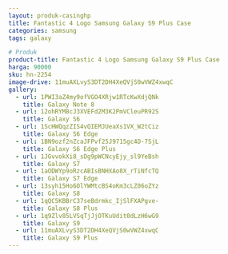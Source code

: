 ```yaml
---
layout: produk-casinghp
title: Fantastic 4 Logo Samsung Galaxy S9 Plus Case
categories: samsung
tags: galaxy

# Produk
product-title: Fantastic 4 Logo Samsung Galaxy S9 Plus Case
harga: 90000
sku: hn-2254
image-drive: 11muAXLvyS3DT2DH4XeQVjS0wVWZ4xwqC
gallery:
  - url: 1PWI3aZ4my9ofVGO4XRjw1RTcKwXdjQNk
    title: Galaxy Note 8
  - url: 12ohRYM8cJ3XVEFd2M3K2PmVCleuPR92S
    title: Galaxy S6
  - url: 1ScHWQqzZIS4vQIEMJUeaXs1VX_W2tCiz
    title: Galaxy S6 Edge
  - url: 1BN9ozf2nZcaJFPvf25J9715gc4D-7SjL
    title: Galaxy S6 Edge Plus
  - url: 1JGvvokXi8_sDg9pWCNcyEjy_sl9YeBsh
    title: Galaxy S7
  - url: 1aODWYp9oRzcABIsBNHXAo8X_rTiNfcTQ
    title: Galaxy S7 Edge
  - url: 13syh15Ho6OlYWMtcBS4oKm3cLZ06oZYz
    title: Galaxy S8
  - url: 1qQC5KBBrC37seBdrmkc_IjSlFXAPgve-
    title: Galaxy S8 Plus
  - url: 1q9Zlv85LVSqTjJjOTKuUdit0dLzH6wG9
    title: Galaxy S9
  - url: 11muAXLvyS3DT2DH4XeQVjS0wVWZ4xwqC
    title: Galaxy S9 Plus
---
```

